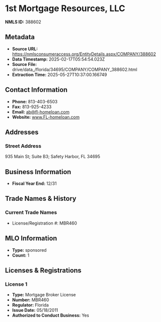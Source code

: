 # 1st Mortgage Resources, LLC

**NMLS ID:** 388602

## Metadata
- **Source URL:** https://nmlsconsumeraccess.org/EntityDetails.aspx/COMPANY/388602
- **Data Timestamp:** 2025-02-17T05:54:54.023Z
- **Source File:** drive/data_/florida/34695/COMPANY/COMPANY_388602.html
- **Extraction Time:** 2025-05-27T10:37:00.166749

## Contact Information
- **Phone:** 813-403-6503
- **Fax:** 813-925-4233
- **Email:** ab@fl-homeloan.com
- **Website:** www.FL-homeloan.com

## Addresses
### Street Address
935 Main St; Suite B3; Safety Harbor, FL 34695

## Business Information
- **Fiscal Year End:** 12/31

## Trade Names & History
### Current Trade Names
- License/Registration #: MBR460

## MLO Information
- **Type:** sponsored
- **Count:** 1

## Licenses & Registrations

### License 1
- **Type:** Mortgage Broker License
- **Number:** MBR460
- **Regulator:** Florida
- **Issue Date:** 05/18/2011
- **Authorized to Conduct Business:** Yes
